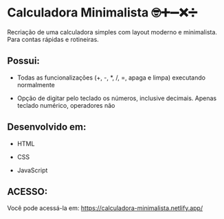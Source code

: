 # Calculadora Minimalista 🤓➕➖❌➗

Recriação de uma calculadora simples com layout moderno e minimalista. Para contas rápidas e rotineiras.



## Possui:

- Todas as funcionalizações (+, -, *,  /, =, apaga e limpa) executando normalmente

- Opção de digitar pelo teclado os números, inclusive decimais. Apenas teclado numérico, operadores não

  

## Desenvolvido em:

- HTML

- CSS

- JavaScript

  

## ACESSO:

Você pode acessá-la em: https://calculadora-minimalista.netlify.app/